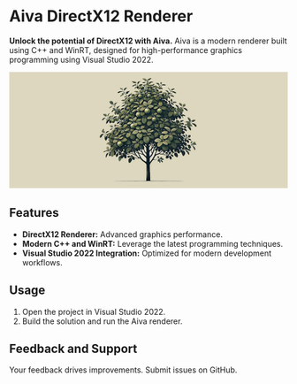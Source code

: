 # Aiva DirectX12 Renderer

**Unlock the potential of DirectX12 with Aiva.** Aiva is a modern renderer built using C++ and WinRT, designed for high-performance graphics programming using Visual Studio 2022.

<p align="center">
  <img src="promo/aiva.jpg" width="720"/>
</p>

## Features

- **DirectX12 Renderer:** Advanced graphics performance.
- **Modern C++ and WinRT:** Leverage the latest programming techniques.
- **Visual Studio 2022 Integration:** Optimized for modern development workflows.

## Usage

1. Open the project in Visual Studio 2022.
2. Build the solution and run the Aiva renderer.

## Feedback and Support

Your feedback drives improvements. Submit issues on GitHub.
